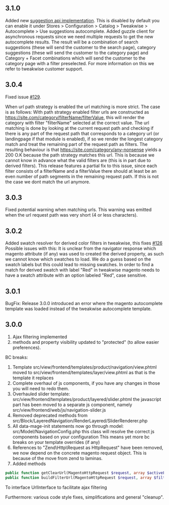 ## 3.1.0
Added new [suggestion api implementation](https://developers.tweakwise.com/#/Suggestions).
This is disabled by default you can enable it under Stores > Configuration > Catalog > Tweakwise > Autocomplete > Use suggestions autocomplete. Added guzzle client for asynchronous requests since we need multiple requests to get the new autocomplete results. 
The result will be a combination of search suggestions (these will send the customer to the search page), category suggestions (these will send the customer to the category page) and Category + Facet combinations which will send the customer to the category page with a filter preselected. 
For more information on this we refer to tweakwise customer support.

## 3.0.4
Fixed issue [#129](https://github.com/EmicoEcommerce/Magento2Tweakwise/issues/129).

When url path strategy is enabled the url matching is more strict. The case is as follows: With path strategy enabled filter urls are constructed as
https://site.com/category/filterName/filterValue, this will render the category with filter "filterName" selected at the correct value. The url matching is done by looking at the current request path and checking if there is any part of the request path that corresponds to a category url (or landingpage if that module is enabled), if so we render the longest category match and treat the remaining part of the request path as filters. The resulting behaviour is that https://site.com/category/any-nonsense yields a 200 O.K because the path strategy matches this url. This is because we cannot know in advance what the valid filters are (this is in part due to derived filters). This release features a partial fix to this issue, since each filter consists of a filterName and a filterValue there should at least be an even number of path segments in the remaining request path. If this is not the case we dont match the url anymore.

## 3.0.3
Fixed potential warning when matching urls. This warning was emitted when the url request path was very short (4 or less characters).

## 3.0.2
Added swatch resolver for derived color filters in tweakwise, this fixes [#126](https://github.com/EmicoEcommerce/Magento2Tweakwise/issues/126)
Possible issues with this: It is unclear from the navigator response which magento attribute (if any) was used to created the derived property,
as such we cannot know which swatches to load. We do a guess based on the swatch labels but this could lead to missing swatches. In order to find a match
for derived swatch with label "Red" in tweakwise magento needs to have a swatch attribute with an option labeled "Red", case sensitive.

## 3.0.1
BugFix: Release 3.0.0 introduced an error where the magento autocomplete template was loaded instead of the tweakwise autocomplete template.

## 3.0.0
1) Ajax filtering implemented
2) methods and property visibility updated to "protected" (to allow easier preferences).

BC breaks:
1) Template src/view/frontend/templates/product/navigation/view.phtml moved to src/view/frontend/templates/layer/view.phtml
as that is the template it replaces
2) Complete overhaul of js components, if you have any changes in those you will need to redo them.
3) Overhauled slider template: src/view/frontend/templates/product/layered/slider.phtml the javascript part has been moved to a separate js component, namely
src/view/frontend/web/js/navigation-slider.js
4) Removed deprecated methods from src/Block/LayeredNavigation/RenderLayered/SliderRenderer.php
5) All data-mage-init statements now go through model: src/Model/NavigationConfig.php this class will resolve the correct js components based on your configuration
This means yet more bc breaks on your template overrides (if any)
6) References to "Zend\Http\Request as HttpRequest" have been removed, we now depend on the concrete magento request object. This is because of the move from zend to laminas.
7) Added methods
```php
public function getClearUrl(MagentoHttpRequest $request, array $activeFilterItems): string;
public function buildFilterUrl(MagentoHttpRequest $request, array $filters = []): string;
```
To interface UrlInterface to facilitate ajax filtering

Furthermore: various code style fixes, simplifications and general "cleanup".

  
